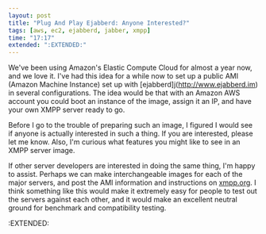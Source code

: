 ```yaml
---
layout: post
title: "Plug And Play Ejabberd: Anyone Interested?"
tags: [aws, ec2, ejabberd, jabber, xmpp]
time: "17:17"
extended: ":EXTENDED:"
---
```


We've been using Amazon's Elastic Compute Cloud for almost a year now, and we love it.  I've had this idea for a while now to set up a public AMI (Amazon Machine Instance) set up with [ejabberd]j(http://www.ejabberd.im) in several configurations.  The idea would be that with an Amazon AWS account you could boot an instance of the image, assign it an IP, and have your own XMPP server ready to go.

Before I go to the trouble of preparing such an image, I figured I would see if anyone is actually interested in such a thing.  If you are interested, please let me know.  Also, I'm curious what features you might like to see in an XMPP server image.

If other server developers are interested in doing the same thing, I'm happy to assist.  Perhaps we can make interchangeable images for each of the major servers, and post the AMI information and instructions on [xmpp.org](http://www.xmpp.org).  I think something like this would make it extremely easy for people to test out the servers against each other, and it would make an excellent neutral ground for benchmark and compatibility testing.

:EXTENDED:


